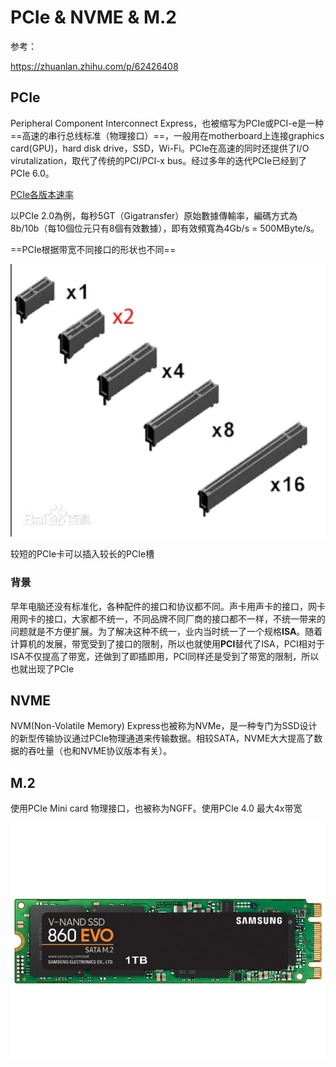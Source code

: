 # PCIe & NVME & M.2

参考：

https://zhuanlan.zhihu.com/p/62426408

## PCIe

Peripheral Component Interconnect Express，也被缩写为PCIe或PCI-e是一种==高速的串行总线标准（物理接口）==，一般用在motherboard上连接graphics card(GPU)，hard disk drive，SSD，Wi-Fi。PCIe在高速的同时还提供了I/O virutalization，取代了传统的PCI/PCI-x bus。经过多年的迭代PCIe已经到了PCIe 6.0。

[PCIe各版本速率](https://zh.wikipedia.org/wiki/PCI_Express)

以PCIe 2.0為例，每秒5GT（Gigatransfer）原始數據傳輸率，編碼方式為8b/10b（每10個位元只有8個有效數據），即有效頻寬為4Gb/s = 500MByte/s。

==PCIe根据带宽不同接口的形状也不同==

![2021-06-19_00-20](https://github.com/dhay3/image-repo/raw/master/20210601/2021-06-19_00-20.2q5770dbetc0.png)

较短的PCIe卡可以插入较长的PCIe槽

### 背景

早年电脑还没有标准化，各种配件的接口和协议都不同。声卡用声卡的接口，网卡用网卡的接口，大家都不统一，不同品牌不同厂商的接口都不一样，不统一带来的问题就是不方便扩展。为了解决这种不统一，业内当时统一了一个规格**ISA**。随着计算机的发展，带宽受到了接口的限制，所以也就使用**PCI**替代了ISA，PCI相对于ISA不仅提高了带宽，还做到了即插即用，PCI同样还是受到了带宽的限制，所以也就出现了PCIe

## NVME

NVM(Non-Volatile Memory) Express也被称为NVMe，是一种专门为SSD设计的新型传输协议通过PCIe物理通道来传输数据。相较SATA，NVME大大提高了数据的吞吐量（也和NVME协议版本有关）。

## M.2

使用PCIe Mini card 物理接口，也被称为NGFF。使用PCIe 4.0 最大4x带宽

![Samsung-860-EVO-M](https://github.com/dhay3/image-repo/raw/master/20210601/Samsung-860-EVO-M.2-SSD-2.7eiu9rh2xyw0.jpg)





